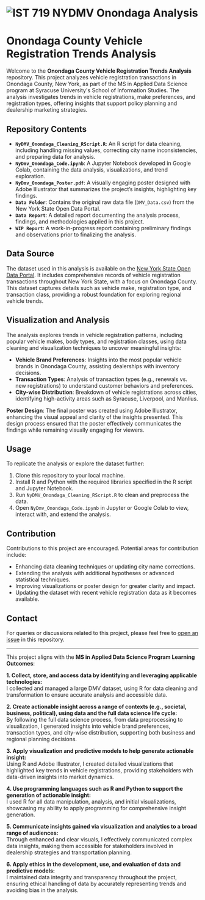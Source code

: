# ![IST 719 NYDMV Onondaga Analysis](https://github.com/skumbham/IST_719_NYDMV_Onondaga_Analysis/blob/main/data/NyDmv_Onondaga_Poster.jpg)

# Onondaga County Vehicle Registration Trends Analysis

Welcome to the **Onondaga County Vehicle Registration Trends Analysis** repository. This project analyzes vehicle registration transactions in Onondaga County, New York, as part of the MS in Applied Data Science program at Syracuse University's School of Information Studies. The analysis investigates trends in vehicle registrations, make preferences, and registration types, offering insights that support policy planning and dealership marketing strategies.

## Repository Contents

- **`NyDMV_Onondaga_Cleaning_RScript.R`**: An R script for data cleaning, including handling missing values, correcting city name inconsistencies, and preparing data for analysis.
- **`NyDmv_Onondaga_Code.ipynb`**: A Jupyter Notebook developed in Google Colab, containing the data analysis, visualizations, and trend exploration.
- **`NyDmv_Onondaga_Poster.pdf`**: A visually engaging poster designed with Adobe Illustrator that summarizes the project’s insights, highlighting key findings.
- **`Data Folder`**: Contains the original raw data file (`DMV_Data.csv`) from the New York State Open Data Portal.
- **`Data Report`**: A detailed report documenting the analysis process, findings, and methodologies applied in this project.
- **`WIP Report`**: A work-in-progress report containing preliminary findings and observations prior to finalizing the analysis.

## Data Source

The dataset used in this analysis is available on the [New York State Open Data Portal](https://data.ny.gov/Transportation/Department-of-Motor-Vehicles-Registration-Transact/s2dd-yksa/about_data). It includes comprehensive records of vehicle registration transactions throughout New York State, with a focus on Onondaga County. This dataset captures details such as vehicle make, registration type, and transaction class, providing a robust foundation for exploring regional vehicle trends.

## Visualization and Analysis

The analysis explores trends in vehicle registration patterns, including popular vehicle makes, body types, and registration classes, using data cleaning and visualization techniques to uncover meaningful insights:

- **Vehicle Brand Preferences**: Insights into the most popular vehicle brands in Onondaga County, assisting dealerships with inventory decisions.
- **Transaction Types**: Analysis of transaction types (e.g., renewals vs. new registrations) to understand customer behaviors and preferences.
- **City-wise Distribution**: Breakdown of vehicle registrations across cities, identifying high-activity areas such as Syracuse, Liverpool, and Manlius.
  
**Poster Design**: The final poster was created using Adobe Illustrator, enhancing the visual appeal and clarity of the insights presented. This design process ensured that the poster effectively communicates the findings while remaining visually engaging for viewers.

## Usage

To replicate the analysis or explore the dataset further:

1. Clone this repository to your local machine.
2. Install R and Python with the required libraries specified in the R script and Jupyter Notebook.
3. Run `NyDMV_Onondaga_Cleaning_RScript.R` to clean and preprocess the data.
4. Open `NyDmv_Onondaga_Code.ipynb` in Jupyter or Google Colab to view, interact with, and extend the analysis.

## Contribution

Contributions to this project are encouraged. Potential areas for contribution include:

- Enhancing data cleaning techniques or updating city name corrections.
- Extending the analysis with additional hypotheses or advanced statistical techniques.
- Improving visualizations or poster design for greater clarity and impact.
- Updating the dataset with recent vehicle registration data as it becomes available.

## Contact

For queries or discussions related to this project, please feel free to [open an issue](https://github.com/skumbham/IST_719_NYDMV_Onondaga_Analysis/issues/new) in this repository.

---

This project aligns with the **MS in Applied Data Science Program Learning Outcomes**:

**1. Collect, store, and access data by identifying and leveraging applicable technologies:**  
I collected and managed a large DMV dataset, using R for data cleaning and transformation to ensure accurate analysis and accessible data.

**2. Create actionable insight across a range of contexts (e.g., societal, business, political), using data and the full data science life cycle:**  
By following the full data science process, from data preprocessing to visualization, I generated insights into vehicle brand preferences, transaction types, and city-wise distribution, supporting both business and regional planning decisions.

**3. Apply visualization and predictive models to help generate actionable insight:**  
Using R and Adobe Illustrator, I created detailed visualizations that highlighted key trends in vehicle registrations, providing stakeholders with data-driven insights into market dynamics.

**4. Use programming languages such as R and Python to support the generation of actionable insight:**  
I used R for all data manipulation, analysis, and initial visualizations, showcasing my ability to apply programming for comprehensive insight generation.

**5. Communicate insights gained via visualization and analytics to a broad range of audiences:**  
Through enhanced and clear visuals, I effectively communicated complex data insights, making them accessible for stakeholders involved in dealership strategies and transportation planning.

**6. Apply ethics in the development, use, and evaluation of data and predictive models:**  
I maintained data integrity and transparency throughout the project, ensuring ethical handling of data by accurately representing trends and avoiding bias in the analysis.
